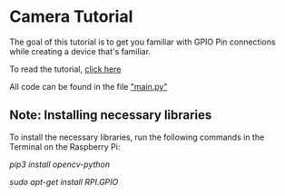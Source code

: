 # Camera Tutorial
The goal of this tutorial is to get you familiar with GPIO Pin connections while creating a device that's familiar.

To read the tutorial, [click here](https://github.com/glcaptain00/Pete-Kit/blob/main/Camera/Camera%20Guide.pdf)

All code can be found in the file ["main.py"](https://github.com/glcaptain00/Pete-Kit/blob/main/Camera/main.py)

## Note: Installing necessary libraries

To install the necessary libraries, run the following commands in the Terminal on the Raspberry Pi:

*pip3 install opencv-python*

*sudo apt-get install RPI.GPIO*


